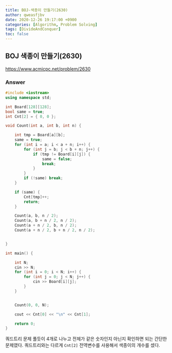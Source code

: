 ```yaml
---
title: BOJ-색종이 만들기(2630)
author: qweasfjbv
date: 2020-12-26 19:17:00 +0900
categories: [Algorithm, Problem Solving]
tags: [DivideAndConquer]
toc: false
---
```


## BOJ 색종이 만들기(2630)

<https://www.acmicpc.net/problem/2630>

### Answer

```cpp
#include <iostream>
using namespace std;

int Board[128][128];
bool same = true;
int Cnt[2] = { 0, 0 };

void Count(int a, int b, int n) {

	int tmp = Board[a][b];
	same = true;
	for (int i = a; i < a + n; i++) {
		for (int j = b; j < b + n; j++) {
			if (tmp != Board[i][j]) {
				same = false;
				break;
			}
		}
		if (!same) break;
	}

	if (same) {
		Cnt[tmp]++;
		return;
	}

	Count(a, b, n / 2);
	Count(a, b + n / 2, n / 2);
	Count(a + n / 2, b, n / 2);
	Count(a + n / 2, b + n / 2, n / 2);


}

int main() {

	int N;
	cin >> N;
	for (int i = 0; i < N; i++) {
		for (int j = 0; j < N; j++) {
			cin >> Board[i][j];
		}
	}


	Count(0, 0, N);

	cout << Cnt[0] << "\n" << Cnt[1];

	return 0;
}
```

쿼드트리 문제 풀듯이 4개로 나누고 전체가 같은 숫자인지 아닌지 확인하면 되는 간단한 문제였다. 쿼드트리와는 다르게 `Cnt[2]` 전역변수를 사용해서 색종이의 개수를 셌다.